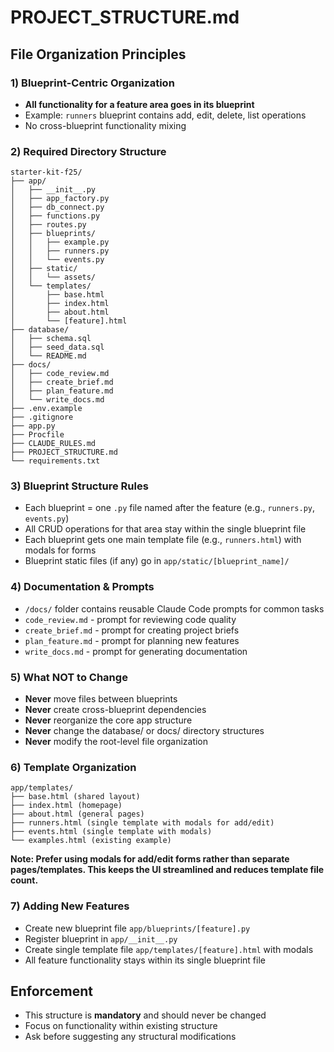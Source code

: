 # PROJECT_STRUCTURE.md

## File Organization Principles

### 1) Blueprint-Centric Organization
- **All functionality for a feature area goes in its blueprint**
- Example: `runners` blueprint contains add, edit, delete, list operations
- No cross-blueprint functionality mixing

### 2) Required Directory Structure
```
starter-kit-f25/
├── app/
│   ├── __init__.py
│   ├── app_factory.py
│   ├── db_connect.py
│   ├── functions.py
│   ├── routes.py
│   ├── blueprints/
│   │   ├── example.py
│   │   ├── runners.py
│   │   └── events.py
│   ├── static/
│   │   └── assets/
│   └── templates/
│       ├── base.html
│       ├── index.html
│       ├── about.html
│       └── [feature].html
├── database/
│   ├── schema.sql
│   ├── seed_data.sql
│   └── README.md
├── docs/
│   ├── code_review.md
│   ├── create_brief.md
│   ├── plan_feature.md
│   └── write_docs.md
├── .env.example
├── .gitignore
├── app.py
├── Procfile
├── CLAUDE_RULES.md
├── PROJECT_STRUCTURE.md
└── requirements.txt
```

### 3) Blueprint Structure Rules
- Each blueprint = one `.py` file named after the feature (e.g., `runners.py`, `events.py`)
- All CRUD operations for that area stay within the single blueprint file
- Each blueprint gets one main template file (e.g., `runners.html`) with modals for forms
- Blueprint static files (if any) go in `app/static/[blueprint_name]/`

### 4) Documentation & Prompts
- `/docs/` folder contains reusable Claude Code prompts for common tasks
- `code_review.md` - prompt for reviewing code quality
- `create_brief.md` - prompt for creating project briefs  
- `plan_feature.md` - prompt for planning new features
- `write_docs.md` - prompt for generating documentation

### 5) What NOT to Change
- **Never** move files between blueprints
- **Never** create cross-blueprint dependencies
- **Never** reorganize the core app structure
- **Never** change the database/ or docs/ directory structures
- **Never** modify the root-level file organization

### 6) Template Organization
```
app/templates/
├── base.html (shared layout)
├── index.html (homepage)
├── about.html (general pages)
├── runners.html (single template with modals for add/edit)
├── events.html (single template with modals)
└── examples.html (existing example)
```

**Note: Prefer using modals for add/edit forms rather than separate pages/templates. This keeps the UI streamlined and reduces template file count.**

### 7) Adding New Features
- Create new blueprint file `app/blueprints/[feature].py`
- Register blueprint in `app/__init__.py`
- Create single template file `app/templates/[feature].html` with modals
- All feature functionality stays within its single blueprint file

## Enforcement
- This structure is **mandatory** and should never be changed
- Focus on functionality within existing structure
- Ask before suggesting any structural modifications